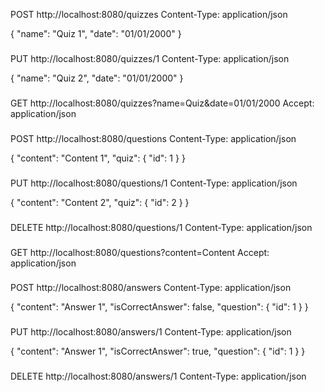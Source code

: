 POST http://localhost:8080/quizzes
Content-Type: application/json

{
"name": "Quiz 1",
"date": "01/01/2000"
}


###
PUT http://localhost:8080/quizzes/1
Content-Type: application/json

{
"name": "Quiz 2",
"date": "01/01/2000"
}

###
GET http://localhost:8080/quizzes?name=Quiz&date=01/01/2000
Accept: application/json

###
POST http://localhost:8080/questions
Content-Type: application/json

{
"content": "Content 1",
"quiz": {
"id": 1
}
}

###
PUT http://localhost:8080/questions/1
Content-Type: application/json

{
"content": "Content 2",
"quiz": {
"id": 2
}
}

###
DELETE http://localhost:8080/questions/1
Content-Type: application/json

###
GET http://localhost:8080/questions?content=Content
Accept: application/json

###
POST http://localhost:8080/answers
Content-Type: application/json

{
"content": "Answer 1",
"isCorrectAnswer": false,
"question": {
"id": 1
}
}

###
PUT http://localhost:8080/answers/1
Content-Type: application/json

{
"content": "Answer 1",
"isCorrectAnswer": true,
"question": {
"id": 1
}
}

###
DELETE http://localhost:8080/answers/1
Content-Type: application/json